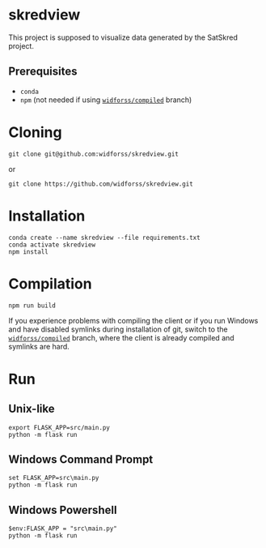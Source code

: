 # skredview
This project is supposed to visualize data generated by the SatSkred project.

## Prerequisites
* `conda`
* `npm` (not needed if using
[`widforss/compiled`](https://github.com/widforss/skredview/tree/compiled)
branch)

# Cloning
    git clone git@github.com:widforss/skredview.git
    
or

    git clone https://github.com/widforss/skredview.git

# Installation
    conda create --name skredview --file requirements.txt
    conda activate skredview
    npm install
    
# Compilation
    npm run build

If you experience problems with compiling the client or if you run
Windows and have disabled symlinks during installation of git, switch to the
[`widforss/compiled`](https://github.com/widforss/skredview/tree/compiled)
branch, where the client is already compiled and symlinks are hard.

# Run
## Unix-like
    export FLASK_APP=src/main.py
    python -m flask run

## Windows Command Prompt
    set FLASK_APP=src\main.py
    python -m flask run

## Windows Powershell
    $env:FLASK_APP = "src\main.py"
    python -m flask run
